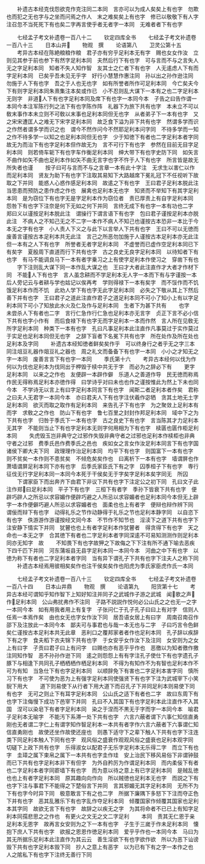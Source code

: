 <!-- { "loadSidebar": true } -->
　　补遗古本经克伐怨欲克作克注同二本同　言亦可以为成人矣矣上有也字　勿欺也而犯之无也字与之坐而问焉之作人　末之难矣矣上有也字　修已以敬敬下有人字注召忽不当死死下有也矣二字再言使乎者无者字一本同　无难者者下有也字

　　七经孟子考文补遗卷一百八十二
　　钦定四库全书
　　七经孟子考文补遗卷一百八十三
　　日本山井
　　物观　撰
　　论语第八
　　卫灵公第十五
　　考异古本经在陈絶粮粮作粮　君子亦有穷乎足利本无有字　赐也女女作汝　立则见其参于前也参下有然字足利本同　夫然后行下有也字　可与言而不与之言失人无之字足利本同　知者不失人知作智　友其士之仁者下有也字　人无逺虑人下有而字足利本同　已矣乎吾未见无乎字　好行小慧慧作惠注同　孙以出之孙作逊注同　勿施于人下有也字　吾之于人也无也字　如有所誉者所作可足利本同　今亡矣夫今下有则字足利本同朱熹集注本矣或作已　小不忍则乱大谋下一本有之也二字足利本无则字　非道人下有也字足利本同及席下有也字一本同今本　子告之曰告作谓一本同今本注军陈行列之法下有也字陈作阵　礼器下为旅下共有也字　本未立不可以敎末事作本未立则不可敎以末事也足利本同但无也字　从者弟子下一本有也字　又之宋宋遭匡人之难无下宋字足利本同　故乏食下溢为非下共有也字　然谓多学而识之作然者谓多学而识之也　谓今不然作问今不然耶足利本问字同　不待多学而一知之作不待多学一以知之也足利本同但无也字　少于知徳下有者也二字足利本者字同　故无为而治下有也字足利本但作故无为　言不可行下有也字　参然在目前无目字足利本同　则若倚车轭下有也字车作衡足利本同　绅大带下有也字史防下同　如矢言不曲作如矢不曲也足利本作如矢不曲无言字也字不忤于人下有也字　所言皆是故无所失者也谨
　　按子曰可与言而不与之言章一本有此十字注　无求生以害仁以作而足利本同　贤友为助下有也字下注取其易知下大路越席下冕礼冠下不任视听下故取之下并同　能惑人心惑作感足利本同　故逺之下有也字　王曰君子足利本脱此注　当思患而预防之患作虑之作也　展禽也足利本无也字　知贤而不举知下有其字足利本同　是为窃位下有也字无是字足利本作为窃位者　责已厚责上有自字足利本同　怨咎下有也字下注奈是何下无如之何下并同　言终无成下有也字一本有功也二字　郑曰义以谨按足利本脱此注　谓操行下谓言语下有也字　包曰君子谨按足利本亦脱此注　不病人之不知己无之不二字一本作不病人不知己也谨按古本恐非一本比于今本无之字有也字　小人责人下义之与此下以言举人下共有也字　王曰不可以无徳而废善言谨按古本足利本共无此注　言己之所恶勿加施于人谨按古本足利本亦无此注但一本有之人下有也字　所誉者无者字足利本同　不虚誉而已虚作空足利本同已下有矣字　夏殷周下直道而行下共有也字　古之良史无良字足利本同　以待知者下有也字　有马不能调良马下一本有者字乗习之上有使字足利本作使习之　穿凿下有也
　　字下注则乱大谋下同一本作乱大谋之也　王曰才大者此注直作才大者才作材下同　不能人下有也字　言人虽念耕而不学足利本无人字一本而下有与字谨按一本后人旁记云与者耕与学也姑记以俟再考　学则得禄下一本有矣字　而不馁作而不饥饿足利本作而不饥　此劝人学下有也字无此字足利本同　必失之下敬从其上下然后善下并有也字　王曰君子之道此注直作君子之道足利本同不可小了知小上有以字足利本同下可小了知放此水火及仁及作与足利本同　生者下为甚下共有
　　也字　未尝杀人下有者也二字　言行仁急作行仁急也足利本亦无言字　贞正下言不必小信下共有也字小作有　而后食禄下有也字无而字足利本一本而作然　言人所在见敎无所字足利本同　种类下一本有也字　孔曰凡事足利本此注直作凡事莫过于实作莫过于实足也足利本同但无也字　之辞下盲者下名冕下共有也字　所在处作及所在处也足利本及字同
　　补遗古本经知徳者鲜矣矣作乎　可以终身行之者乎无之字三本同注俎豆礼器作爼豆礼之器也　周之礼文而备备下有也字一本同　小小之才知无之字一本同　废善言言下有也字一本同
　　季氏第十六
　　考异古本经何以伐为作何以为伐也足利本为伐同出于柙毁于椟中共无于字　而必为之辞必下有
　　更字足利本同　以来之之作也　友便辟一本辟作僻　乐道人之善道作导　民无徳而称焉作民无得称焉足利本亦徳作得　曰学诗乎对曰未也也作之谨按惟此为然上下未也同今本　不学诗无以言上有曰字足利本同言下有也字　闻斯二者足利本者作矣　君称之曰夫人无君字一本同今本　亦曰君夫人下有也字注伏羲作宓牺　贪其土地无土字足利本同　欲灭而取之取作有足利本同　来告孔子下有也字　为之聚敛上足利本有而字　求敎之之作也　防山下有也字　鲁七百里之封封作邦足利本同　域中下之为下共有也字　归咎于季氏下一本有也字　古之良史下有也字　言当陈其才力足利本无其字　不能则当止下有也字足利本无则字何用相为下有也字　椟匮也匮作柜足利本同
　　失虎毁玉岂非典守之过邪作失毁非典守者之过邪也足利本作椟柜也非典守者之过邪　费季氏邑作费季氏之邑也　疾如女之言女作汝足利本同言下有也字国诸侯下卿大夫下同　政理理作治足利本同　均平下有也字　则国富下一本有也字　则不贫矣一本作则不患贫矣　不倾危矣矣作也　曰离析下一本有也字　墙谓屏也作萧墙谓屏足利本同下亦有也字　后季氏家臣氏下有之字　囚季桓子下有也字　専行征伐无行字足利本同一本同今本死于干侯矣无于字矣字足利本矣字同无　所囚
　　下谓家臣下而出奔齐下由君下非议下共有也字下注定公之初下同　孔曰文子此注作郑曰足利本同　平子下有也字　三桓下有者字　季孙下皆衰下共有也字　便辟巧辟人之所忌以求容媚作便辟巧避之人所忌以求容媚者也足利本同今本但无上辟字一本作便僻巧避人所忌以求容媚者也　面柔也也上有者字　便辩也辩作辨下同　谓佞而辩下有也字　动得礼乐之节作动静得于礼乐之节也足利本静字同　以自恣下有也字　佚游游作游谨按经文同今本　不节作不知节也　淫渎下之道下共有也字下注安静下情实下并同　犹瞽也也上有者字足利本作犹瞽者　得贪得下有也字　天之命也一本无之字　合其徳下有者也二字足利本者字同深逺不可易知测测作则足利本同亦无知字　故
　　不知畏下有也字故狎之下故侮之下下注有所不通下喻去恶疾下四千匹下并同　河东蒲坂县无县字足利本同一本同今本　河曲之中下有也字　以徳为称下有者也二字足利本者字同　当有异下谓孔子下共有也字下注夫人之称下同
　　补遗古本经焉用彼相矣矣作也注干侯矣矣作也阳虎为季氏家臣虎作氏一本同

　　七经孟子考文补遗卷一百八十三
　　钦定四库全书
　　七经孟子考文补遗卷一百八十四
　　日本山井鼎
　　物观　撰
　　论语第九
　　阳货第十七
　　考异古本经可谓知乎知作智下上知好知注并同子之武城作子游之武城　闻歌之声作足利本同　公山弗扰弗作不注同　子路不説説作悦何必公山氏之之也无一之字一本同今本　如有用我者用上有复字　子张问仁于孔子孔子曰曰上有对字　信则人任焉一本焉作矣　由也女无也字女作汝下同　居吾语女居上有曰字　周南召南召作邵下及注放此一本同今本　鄙夫可与事君也与哉一本无也与二字　子曰巧言令色鲜矣仁谨按古本足利本共无此章　恶利口之覆邦家者者作也足利本同　孔子辞以疾辞下有之字　食夫稻下衣夫锦下共有也字　于女安乎女作汝下及注同　女安则为之女上有曰字　子贡曰君子曰上有问字　曰赐也亦有恶乎乎作也　恶徼以为知者徼作撽注同知作智　恶不孙孙作逊下同　逺之则怨怨上有有字注孔子使仕下有也字遗孔子豚下与相逢下共同孔子栖栖栖作栖足利本同　不得为有知作不为有智也足利本作不可为有知　当急仕下有也字足利本同　以顺辞免下有害也二字足利本害字同　慎所习下有也字　不可使为恶为上有强字足利本同使强贤下有也字下注为武城宰下小笑貎下用大
　　道下则易使下从行者下用大道下而召孔子下并同足利本则易使下同有也字　无可之则止下有耳字足利本同　公山氏之适下有者也二字　故曰东周下有也字下注侮慢下成功下邑宰下并同　孔曰不入其国下有也字足利本此注直作不入其国　涅可以染皂下有者字足利本同　染之于涅而不黒无于字而字一本同今本　喻君子足利本无喻字　不能汚下系滞一处下共有也字　六言六蔽者谓下六事仁知信直勇刚也无者谓二字仁上有谓字知作智足利本一本共有者字作六言六蔽者下六事谓仁知信直勇刚也　故使还坐作故使还座也　则愚下适守下之辈下触人下共有也字下注连类下同足利本触人下同有也字　观风俗之盛衰作观观风俗之盛衰也足利本观字同　切磋下上政下共有也字　乐得淑女以配君子无乐字足利本无乐得二字　而立下有也字　圭璋之属下束帛之属下一本共有也字圭作珪　安上治民下移风易俗下非谓钟鼓而已下共有也字足利本非下有但字　为外自矜厉为作谓足利本同　而内柔佞下有者也二字足利本者字同窬墙下有也字　而为意以待之意上有已字足利本同　是贼乱徳也也上有者字足利本同　原其趣向向作向　所以贼徳也足利本无也字　而説之下有也字下注与事君下不能得之下楚俗言下并同　言其邪媚无其字足利本同　无所不为下有也字今时异下同　极意敢言下有之也二字　所据下廉隅下多怒下下注而夺正色下并有也字　恶其乱雅乐下有也字乱作夺足利本同　倾覆国家作倾覆其国家也足利本其字同　故欲无言下有也字　故辞之以疾无之字　为其将命者不已已上有知字足利本同孺悲思之之作也　有更火之文无之文二字足利
　　本同　责其无仁恩于亲足利本无恩字　故再言女安则为之下一本有也字　子生于三嵗于作未足利本同　懐抱下庶人下共有也字　欲报之恩恩作徳足利本同　爱乎乎作也一本同今本　马曰为其无所据乐足利本此注直作为其云云　善生淫欲下有也字欲作欲　所以为恶下讪谤毁下共有也字足利本毁下同　抄人之意上有恶字　以为已有下有之字一本作之也　人之隂私下有也字下注终无善行下同
